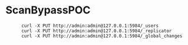 # ScanBypassPOC

          curl -X PUT http://admin:admin@127.0.0.1:5984/_users
          curl -X PUT http://admin:admin@127.0.0.1:5984/_replicator
          curl -X PUT http://admin:admin@127.0.0.1:5984/_global_changes

